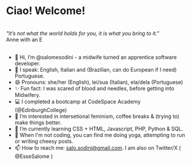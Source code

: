 # Ciao! Welcome!
<br>
<i>"It’s not what the world holds for you, it is what you bring to it."</i><br>
Anne with an E<br>
<br>

- 👋 Hi, I’m @salomesodini - a midwife turned an apprentice software developer.
- 💬 I speak: English, Italian and (Brazilian, can do European if I need) Portuguese.
- 😄 Pronouns: she/her (English), lei/sua (Italian), ela/dela (Portuguese)
- ✨ Fun fact: I was scared of blood and needles, before getting into Midwifery.
- 💻 I completed a bootcamp at CodeSpace Academy (@EdinburghCollege)
- 👀 I’m interested in intersetional feminism, coffee breaks & (trying to) make things better. 
- 🌱 I’m currently learning CSS + HTML, Javascript, PHP, Python & SQL.
- 💞️ When I'm not coding, you can find me doing yoga, attempting to run or writing cheesy posts. 
- 📫 How to reach me: salo.sodini@gmail.com. I am also on Twitter/X ( @EsseSalome )

<!---
salomesodini/salomesodini is a ✨ special ✨ repository because its `README.md` (this file) appears on your GitHub profile.
You can click the Preview link to take a look at your changes.
--->

